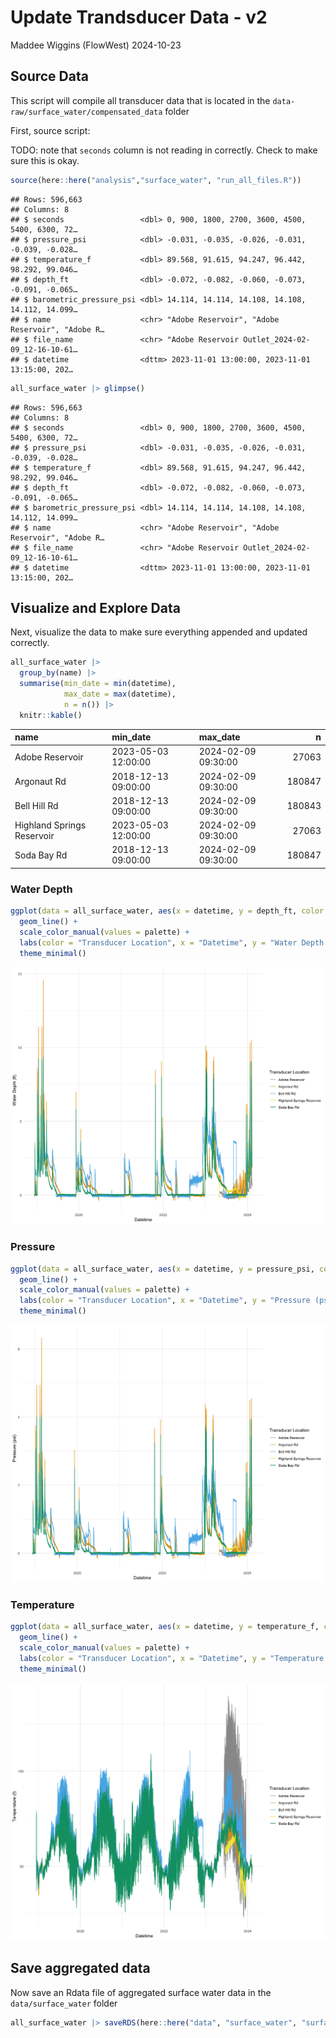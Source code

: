 Update Trandsducer Data - v2
================
Maddee Wiggins (FlowWest)
2024-10-23

## Source Data

This script will compile all transducer data that is located in the
`data-raw/surface_water/compensated_data` folder

First, source script:

TODO: note that `seconds` column is not reading in correctly. Check to
make sure this is okay.

``` r
source(here::here("analysis","surface_water", "run_all_files.R"))
```

    ## Rows: 596,663
    ## Columns: 8
    ## $ seconds                 <dbl> 0, 900, 1800, 2700, 3600, 4500, 5400, 6300, 72…
    ## $ pressure_psi            <dbl> -0.031, -0.035, -0.026, -0.031, -0.039, -0.028…
    ## $ temperature_f           <dbl> 89.568, 91.615, 94.247, 96.442, 98.292, 99.046…
    ## $ depth_ft                <dbl> -0.072, -0.082, -0.060, -0.073, -0.091, -0.065…
    ## $ barometric_pressure_psi <dbl> 14.114, 14.114, 14.108, 14.108, 14.112, 14.099…
    ## $ name                    <chr> "Adobe Reservoir", "Adobe Reservoir", "Adobe R…
    ## $ file_name               <chr> "Adobe Reservoir Outlet_2024-02-09_12-16-10-61…
    ## $ datetime                <dttm> 2023-11-01 13:00:00, 2023-11-01 13:15:00, 202…

``` r
all_surface_water |> glimpse()
```

    ## Rows: 596,663
    ## Columns: 8
    ## $ seconds                 <dbl> 0, 900, 1800, 2700, 3600, 4500, 5400, 6300, 72…
    ## $ pressure_psi            <dbl> -0.031, -0.035, -0.026, -0.031, -0.039, -0.028…
    ## $ temperature_f           <dbl> 89.568, 91.615, 94.247, 96.442, 98.292, 99.046…
    ## $ depth_ft                <dbl> -0.072, -0.082, -0.060, -0.073, -0.091, -0.065…
    ## $ barometric_pressure_psi <dbl> 14.114, 14.114, 14.108, 14.108, 14.112, 14.099…
    ## $ name                    <chr> "Adobe Reservoir", "Adobe Reservoir", "Adobe R…
    ## $ file_name               <chr> "Adobe Reservoir Outlet_2024-02-09_12-16-10-61…
    ## $ datetime                <dttm> 2023-11-01 13:00:00, 2023-11-01 13:15:00, 202…

## Visualize and Explore Data

Next, visualize the data to make sure everything appended and updated
correctly.

``` r
all_surface_water |> 
  group_by(name) |>
  summarise(min_date = min(datetime),
            max_date = max(datetime),
            n = n()) |> 
  knitr::kable()
```

| name                       | min_date            | max_date            |      n |
|:---------------------------|:--------------------|:--------------------|-------:|
| Adobe Reservoir            | 2023-05-03 12:00:00 | 2024-02-09 09:30:00 |  27063 |
| Argonaut Rd                | 2018-12-13 09:00:00 | 2024-02-09 09:30:00 | 180847 |
| Bell Hill Rd               | 2018-12-13 09:00:00 | 2024-02-09 09:30:00 | 180843 |
| Highland Springs Reservoir | 2023-05-03 12:00:00 | 2024-02-09 09:30:00 |  27063 |
| Soda Bay Rd                | 2018-12-13 09:00:00 | 2024-02-09 09:30:00 | 180847 |

### Water Depth

``` r
ggplot(data = all_surface_water, aes(x = datetime, y = depth_ft, color = name)) +     
  geom_line() + 
  scale_color_manual(values = palette) +
  labs(color = "Transducer Location", x = "Datetime", y = "Water Depth (ft)") +
  theme_minimal() 
```

![](update_transducer_data_v2_files/figure-gfm/unnamed-chunk-4-1.png)<!-- -->

### Pressure

``` r
ggplot(data = all_surface_water, aes(x = datetime, y = pressure_psi, color = name)) +     
  geom_line() + 
  scale_color_manual(values = palette) +
  labs(color = "Transducer Location", x = "Datetime", y = "Pressure (psi)") +
  theme_minimal()
```

![](update_transducer_data_v2_files/figure-gfm/unnamed-chunk-5-1.png)<!-- -->

### Temperature

``` r
ggplot(data = all_surface_water, aes(x = datetime, y = temperature_f, color = name)) +     
  geom_line() + 
  scale_color_manual(values = palette) +
  labs(color = "Transducer Location", x = "Datetime", y = "Temperature (f)") +
  theme_minimal()
```

![](update_transducer_data_v2_files/figure-gfm/unnamed-chunk-6-1.png)<!-- -->

## Save aggregated data

Now save an Rdata file of aggregated surface water data in the
`data/surface_water` folder

``` r
all_surface_water |> saveRDS(here::here("data", "surface_water", "surface_water_data_aggregated.RDS"))
```

